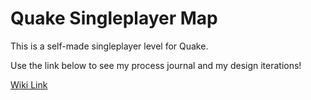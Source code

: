 # Quake Singleplayer Map
This is a self-made singleplayer level for Quake.

Use the link below to see my process journal and my design iterations!

[Wiki Link](https://github.com/mmenke42/QuakeSingleplayer/wiki/1.0-Home)
